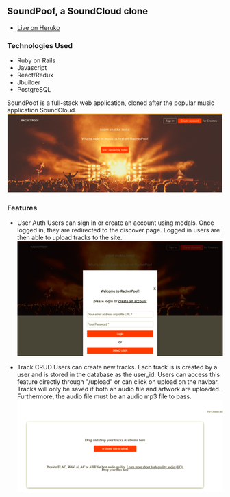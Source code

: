 ## SoundPoof, a SoundCloud clone

- [Live on Heruko](https://soundpoof.herokuapp.com/)

### Technologies Used

- Ruby on Rails
- Javascript
- React/Redux
- Jbuilder
- PostgreSQL

SoundPoof is a full-stack web application, cloned after the popular music application SoundCloud.
![splash](app/assets/images/splash.png)

### Features

- User Auth
  Users can sign in or create an account using modals. Once logged in, they are redirected to the discover page. Logged in users are then able to upload tracks to the site.
  ![login](app/assets/images/login.png)

- Track CRUD
  Users can create new tracks. Each track is is created by a user and is stored in the database as the user_id. Users can access this feature directly through "/upload" or can click on upload on the navbar. Tracks will only be saved if both an audio file and artwork are uploaded. Furthermore, the audio file must be an audio mp3 file to pass. 
	![upload](app/assets/images/upload.png)
